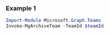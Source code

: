 ### Example 1
```powershell
Import-Module Microsoft.Graph.Teams
Invoke-MgArchiveTeam -TeamId $teamId
```
